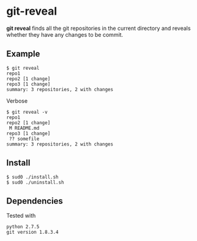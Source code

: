 # git-reveal

**git reveal** finds all the git repositories in the current directory and reveals whether they have any changes to be commit.

## Example

	$ git reveal
	repo1
	repo2 [1 change]
	repo3 [1 change]
	summary: 3 repositories, 2 with changes
		
Verbose
	
	$ git reveal -v
	repo1
	repo2 [1 change]
	 M README.md
	repo3 [1 change]
	 ?? somefile
	summary: 3 repositories, 2 with changes
	
## Install

	$ sud0 ./install.sh
	$ sud0 ./uninstall.sh

## Dependencies
Tested with

	python 2.7.5
	git version 1.8.3.4
